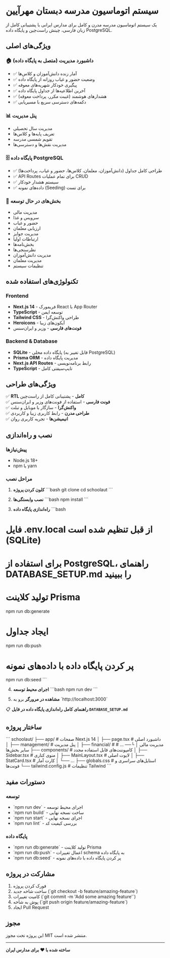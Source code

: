 # سیستم اتوماسیون مدرسه دبستان مهرآیین

یک سیستم اتوماسیون مدرسه مدرن و کامل برای مدارس ایرانی با پشتیبانی کامل از زبان فارسی، چینش راست‌چین و پایگاه داده PostgreSQL.

## ویژگی‌های اصلی

### 🏠 داشبورد مدیریت (متصل به پایگاه داده)
- ✅ آمار زنده دانش‌آموزان و کلاس‌ها
- ✅ وضعیت حضور و غیاب روزانه از پایگاه داده
- ✅ پیگیری خودکار شهریه‌های معوقه
- ✅ آخرین اطلاعیه‌ها از جداول پایگاه داده
- ✅ هشدارهای هوشمند (غیبت مکرر، پرداخت معوقه)
- ✅ دکمه‌های دسترسی سریع با مسیریابی

### 📊 پنل مدیریت
- مدیریت سال تحصیلی
- تعریف پایه‌ها و کلاس‌ها
- تقویم شمسی مدرسه
- مدیریت نقش‌ها و دسترسی‌ها

### 🗄️ پایگاه داده PostgreSQL
- ✅ طراحی کامل جداول (دانش‌آموزان، معلمان، کلاس‌ها، حضور و غیاب، پرداخت‌ها)
- ✅ API Routes برای تمام عملیات CRUD
- ✅ سیستم هشدار خودکار
- ✅ داده‌های نمونه (Seeding) برای تست

### 🎯 بخش‌های در حال توسعه
- مدیریت مالی
- سرویس و غذا
- حضور و غیاب
- ارزیابی معلمان
- مدیریت جوایز
- ارتباطات اولیا
- بخش‌نامه‌ها
- نظرسنجی‌ها
- مدیریت دانش‌آموزان
- مدیریت معلمان
- تنظیمات سیستم

## تکنولوژی‌های استفاده شده

### Frontend
- **Next.js 14** - فریمورک React با App Router
- **TypeScript** - توسعه ایمن
- **Tailwind CSS** - طراحی واکنش‌گرا
- **Heroicons** - آیکون‌های زیبا
- **فونت‌های فارسی** - وزیر و ایران‌سنس

### Backend & Database
- **SQLite** - پایگاه داده محلی (قابل تغییر به PostgreSQL)
- **Prisma ORM** - مدیریت پایگاه داده
- **Next.js API Routes** - رابط برنامه‌نویسی
- **TypeScript** - تایپ‌سیفتی کامل

## ویژگی‌های طراحی

✅ **RTL کامل** - پشتیبانی کامل از راست‌چین  
✅ **فونت فارسی** - استفاده از فونت‌های وزیر و ایران‌سنس  
✅ **واکنش‌گرا** - سازگار با موبایل و تبلت  
✅ **طراحی مدرن** - رابط کاربری زیبا و کاربردی  
✅ **انیمیشن‌ها** - تجربه کاربری روان  

## نصب و راه‌اندازی

### پیش‌نیازها
- Node.js 18+ 
- npm یا yarn

### مراحل نصب

1. **کلون کردن پروژه**
\`\`\`bash
git clone <repository-url>
cd schoolaut
\`\`\`

2. **نصب وابستگی‌ها**
\`\`\`bash
npm install
\`\`\`

3. **راه‌اندازی پایگاه داده**
\`\`\`bash
# فایل .env.local از قبل تنظیم شده است (SQLite)
# برای استفاده از PostgreSQL، راهنمای DATABASE_SETUP.md را ببینید

# تولید کلاینت Prisma
npm run db:generate

# ایجاد جداول
npm run db:push

# پر کردن پایگاه داده با داده‌های نمونه
npm run db:seed
\`\`\`

4. **اجرای محیط توسعه**
\`\`\`bash
npm run dev
\`\`\`

5. **مشاهده در مرورگر**
برو به \`http://localhost:3000\`

📋 **راهنمای کامل راه‌اندازی پایگاه داده در فایل `DATABASE_SETUP.md`**

## ساختار پروژه

\`\`\`
schoolaut/
├── app/                    # صفحات Next.js 14
│   ├── page.tsx           # داشبورد اصلی
│   ├── management/        # پنل مدیریت
│   ├── financial/         # مدیریت مالی
│   └── ...               # سایر بخش‌ها
├── components/            # کامپوننت‌های قابل استفاده مجدد
│   ├── Sidebar.tsx       # منوی کناری
│   ├── MainLayout.tsx    # لایوت اصلی
│   ├── StatCard.tsx      # کارت آمار
│   └── ...
├── globals.css           # استایل‌های سراسری و فونت‌ها
└── tailwind.config.js    # تنظیمات Tailwind
\`\`\`

## دستورات مفید

### توسعه
- \`npm run dev\` - اجرای محیط توسعه
- \`npm run build\` - ساخت نسخه نهایی
- \`npm run start\` - اجرای نسخه نهایی
- \`npm run lint\` - بررسی کیفیت کد

### پایگاه داده
- \`npm run db:generate\` - تولید کلاینت Prisma
- \`npm run db:push\` - اعمال تغییرات schema به پایگاه داده
- \`npm run db:seed\` - پر کردن پایگاه داده با داده‌های نمونه

## مشارکت در پروژه

1. فورک کردن پروژه
2. ساخت شاخه جدید (\`git checkout -b feature/amazing-feature\`)
3. کامیت تغییرات (\`git commit -m 'Add some amazing feature'\`)
4. پوش به شاخه (\`git push origin feature/amazing-feature\`)
5. ایجاد Pull Request

## مجوز

این پروژه تحت مجوز MIT منتشر شده است.

---

**ساخته شده با ❤️ برای مدارس ایران**
